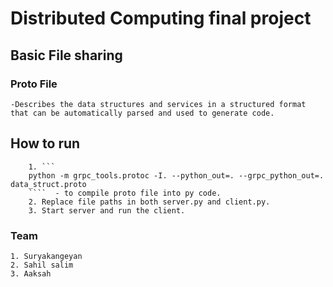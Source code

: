 # Distributed Computing final project 

## Basic File sharing
### Proto File
    -Describes the data structures and services in a structured format that can be automatically parsed and used to generate code.
## How to run
        1. ```
        python -m grpc_tools.protoc -I. --python_out=. --grpc_python_out=. data_struct.proto
        ````  - to compile proto file into py code.
        2. Replace file paths in both server.py and client.py.
        3. Start server and run the client.

        
        
### Team
    1. Suryakangeyan
    2. Sahil salim
    3. Aaksah 
